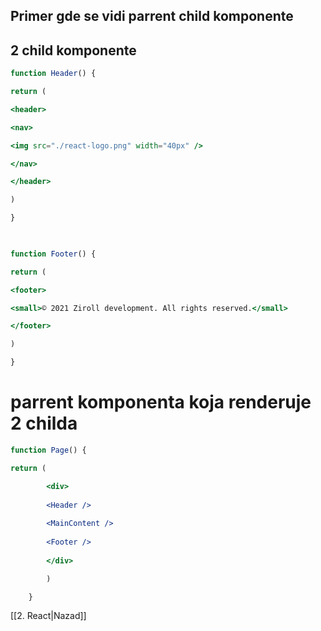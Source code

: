 ## Primer gde se vidi parrent child komponente

## 2 child komponente
```jsx
function Header() {

return (

<header>

<nav>

<img src="./react-logo.png" width="40px" />

</nav>

</header>

)

}

  

function Footer() {

return (

<footer>

<small>© 2021 Ziroll development. All rights reserved.</small>

</footer>

)

}
```

# parrent komponenta koja renderuje 2 childa


```jsx
function Page() {

return (

		<div>
		
		<Header />
		
		<MainContent />
		
		<Footer />
		
		</div>

		)

	}
```

[[2. React|Nazad]]

